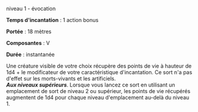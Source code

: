 niveau 1 - évocation

**Temps d'incantation** : 1 action bonus

**Portée** : 18 mètres

**Composantes** : V

**Durée** : instantanée

Une créature visible de votre choix récupère des points de vie à hauteur de 1d4 + le modificateur de votre caractéristique d'incantation. Ce sort n'a pas d'effet sur les morts-vivants et les artificiels.  
**_Aux niveaux supérieurs_**. Lorsque vous lancez ce sort en utilisant un emplacement de sort de niveau 2 ou supérieur, les points de vie récupérés augmentent de 1d4 pour chaque niveau d'emplacement au-delà du niveau 1.